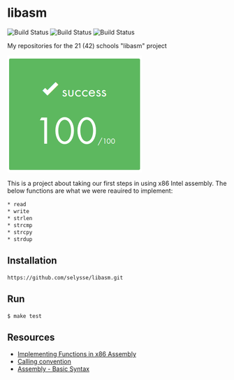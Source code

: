 # libasm

![Build Status](https://img.shields.io/github/license/selysse/libasm?style=plastic)
![Build Status](https://img.shields.io/github/languages/code-size/selysse/libasm?style=plastic)
![Build Status](https://img.shields.io/github/last-commit/selysse/libasm?style=plastic)

My repositories for the 21 (42) schools "libasm" project

![GitHub Logo](/png/result.png)

This is a project about taking our first steps in using x86 Intel assembly. The below functions are what we were reauired to implement:
```
* read
* write
* strlen
* strcmp
* strcpy
* strdup
```

## Installation
```
https://github.com/selysse/libasm.git
```

## Run
```
$ make test
```

## Resources

* [Implementing Functions in x86 Assembly](https://scottc130.medium.com/implementing-functions-in-x86-assembly-a2fb7315e2e0)
* [Calling convention](https://docs.microsoft.com/en-us/cpp/build/x64-calling-convention?view=msvc-160)
* [Assembly - Basic Syntax](https://www.tutorialspoint.com/assembly_programming/assembly_basic_syntax.htm)
